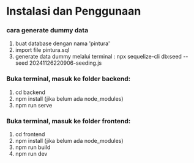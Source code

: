 # Instalasi dan Penggunaan

### cara generate dummy data
1. buat database dengan nama 'pintura'
2. import file pintura.sql
3. generate data dummy melalui terminal : npx sequelize-cli db:seed --seed 20241126220906-seeding.js

### Buka terminal, masuk ke folder backend:
1. cd backend
2. npm install (jika belum ada node_modules)
3. npm run serve

### Buka terminal, masuk ke folder frontend:
1. cd frontend
2. npm install (jika belum ada node_modules)
3. npm run build
4. npm run dev
